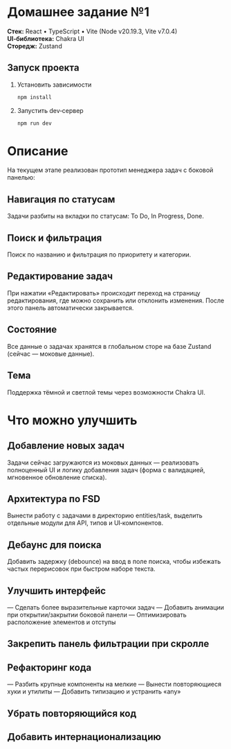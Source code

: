 # Домашнее задание №1

**Стек:** React • TypeScript • Vite (Node v20.19.3, Vite v7.0.4)  
**UI‑библиотека:** Chakra UI  
**Сторедж:** Zustand  

## Запуск проекта

1. Установить зависимости  
   ```bash
   npm install
2. Запустить dev‑сервер
   ```bash
   npm run dev

# Описание
На текущем этапе реализован прототип менеджера задач с боковой панелью:

## Навигация по статусам
Задачи разбиты на вкладки по статусам: To Do, In Progress, Done.

## Поиск и фильтрация
Поиск по названию и фильтрация по приоритету и категории.

## Редактирование задач
При нажатии «Редактировать» происходит переход на страницу редактирования, где можно сохранить или отклонить изменения. После этого панель автоматически закрывается.

## Состояние
Все данные о задачах хранятся в глобальном сторе на базе Zustand (сейчас — моковые данные).

## Тема
Поддержка тёмной и светлой темы через возможности Chakra UI.


# Что можно улучшить
## Добавление новых задач
Задачи сейчас загружаются из моковых данных — реализовать полноценный UI и логику добавления задач (форма с валидацией, мгновенное обновление списка).

## Архитектура по FSD
Вынести работу с задачами в директорию entities/task, выделить отдельные модули для API, типов и UI‑компонентов.

## Дебаунс для поиска
Добавить задержку (debounce) на ввод в поле поиска, чтобы избежать частых перерисовок при быстром наборе текста.

## Улучшить интерфейс
— Сделать более выразительные карточки задач
— Добавить анимации при открытии/закрытии боковой панели
— Оптимизировать расположение элементов и отступы

## Закрепить панель фильтрации при скролле

## Рефакторинг кода
— Разбить крупные компоненты на мелкие
— Вынести повторяющиеся хуки и утилиты
— Добавить типизацию и устранить «any»

## Убрать повторяющийся код

## Добавить интернационализацию 


